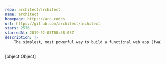```yaml
---
repo: architect/architect
name: architect
homepage: https://arc.codes
url: https://github.com/architect/architect
stars: 2576
starredAt: 2019-02-03T00:38:03Z
description: |-
    The simplest, most powerful way to build a functional web app (fwa)
---
```


[object Object]
